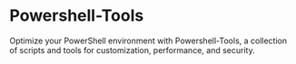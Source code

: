 # Powershell-Tools
Optimize your PowerShell environment with Powershell-Tools, a collection of scripts and tools for customization, performance, and security.
